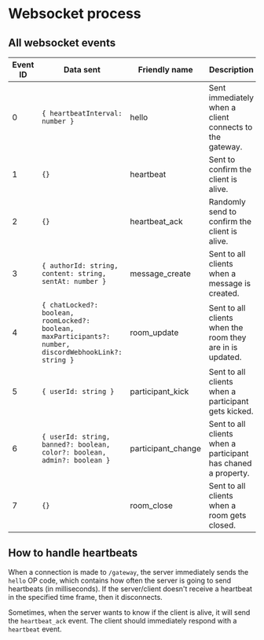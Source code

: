 
# Websocket process


## All websocket events

| Event ID | Data sent                                                                                               | Friendly name      | Description                                                   | Sent by       |
|----------|---------------------------------------------------------------------------------------------------------|--------------------|---------------------------------------------------------------|---------------|
| 0        | `{ heartbeatInterval: number }`                                                                         | hello | Sent immediately when a client connects to the gateway.       | server        |
| 1        | `{}`                                                                                                    | heartbeat          | Sent to confirm the client is alive.                          | client/server |
| 2        | `{}`                                                                                                    | heartbeat_ack      | Randomly send to confirm the client is alive.                 | client/server |
| 3        | `{ authorId: string, content: string, sentAt: number }`                                                 | message_create     | Sent to all clients when a message is created.                | server        |
| 4        | `{ chatLocked?: boolean, roomLocked?: boolean, maxParticipants?: number, discordWebhookLink?: string }` | room_update        | Sent to all clients when the room they are in is updated.     | server        |
| 5        | `{ userId: string }`                                                                                    | participant_kick   | Sent to all clients when a participant gets kicked.           | server        |
| 6        | `{ userId: string, banned?: boolean, color?: boolean, admin?: boolean }`                                | participant_change | Sent to all clients when a participant has chaned a property. | server        |
| 7        | `{}`                                                                                                    | room_close         | Sent to all clients when a room gets closed.                  | server        |

## How to handle heartbeats

When a connection is made to `/gateway`, the server immediately sends the `hello` OP code, which contains how often the server is going to send heartbeats (in milliseconds). If the server/client doesn't receive a heartbeat in the specified time frame, then it disconnects. 

Sometimes, when the server wants to know if the client is alive, it will send the `heartbeat_ack` event. The client should immediately respond with a `heartbeat` event.

